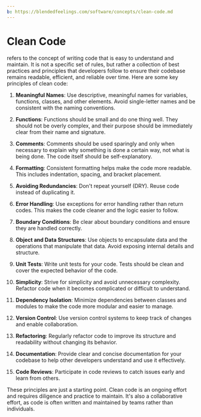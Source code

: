 ```yaml
---
b: https://blendedfeelings.com/software/concepts/clean-code.md
---
```


# Clean Code 
refers to the concept of writing code that is easy to understand and maintain. It is not a specific set of rules, but rather a collection of best practices and principles that developers follow to ensure their codebase remains readable, efficient, and reliable over time. Here are some key principles of clean code:

1. **Meaningful Names**: Use descriptive, meaningful names for variables, functions, classes, and other elements. Avoid single-letter names and be consistent with the naming conventions.

2. **Functions**: Functions should be small and do one thing well. They should not be overly complex, and their purpose should be immediately clear from their name and signature.

3. **Comments**: Comments should be used sparingly and only when necessary to explain why something is done a certain way, not what is being done. The code itself should be self-explanatory.

4. **Formatting**: Consistent formatting helps make the code more readable. This includes indentation, spacing, and bracket placement.

5. **Avoiding Redundancies**: Don't repeat yourself (DRY). Reuse code instead of duplicating it.

6. **Error Handling**: Use exceptions for error handling rather than return codes. This makes the code cleaner and the logic easier to follow.

7. **Boundary Conditions**: Be clear about boundary conditions and ensure they are handled correctly.

8. **Object and Data Structures**: Use objects to encapsulate data and the operations that manipulate that data. Avoid exposing internal details and structure.

9. **Unit Tests**: Write unit tests for your code. Tests should be clean and cover the expected behavior of the code.

10. **Simplicity**: Strive for simplicity and avoid unnecessary complexity. Refactor code when it becomes complicated or difficult to understand.

11. **Dependency Isolation**: Minimize dependencies between classes and modules to make the code more modular and easier to manage.

12. **Version Control**: Use version control systems to keep track of changes and enable collaboration.

13. **Refactoring**: Regularly refactor code to improve its structure and readability without changing its behavior.

14. **Documentation**: Provide clear and concise documentation for your codebase to help other developers understand and use it effectively.

15. **Code Reviews**: Participate in code reviews to catch issues early and learn from others.

These principles are just a starting point. Clean code is an ongoing effort and requires diligence and practice to maintain. It's also a collaborative effort, as code is often written and maintained by teams rather than individuals.